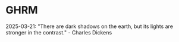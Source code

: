 # GHRM

2025-03-21: "There are dark shadows on the earth, but its lights are stronger in the contrast." - Charles Dickens